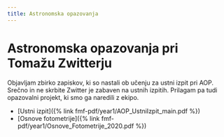 ```yaml
---
title: Astronomska opazovanja
---
```

# Astronomska opazovanja pri Tomažu Zwitterju
Objavljam zbirko zapiskov, ki so nastali ob učenju za ustni izpit pri AOP. Srečno in ne skrbite Zwitter je zabaven na ustnih izpitih. Prilagam pa tudi opazovalni projekt, ki smo ga naredili z ekipo.

* [Ustni izpit]({% link fmf-pdf/year1/AOP_UstniIzpit_main.pdf %})
* [Osnove fotometrije]({% link fmf-pdf/year1/Osnove_Fotometrije_2020.pdf %})
